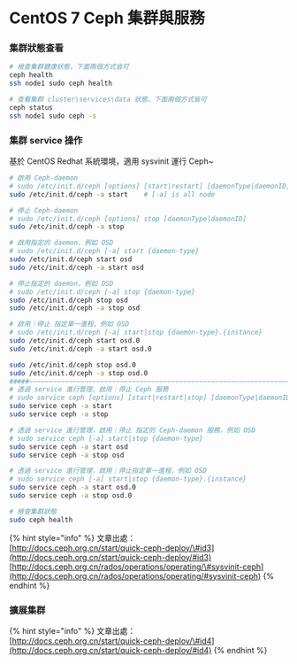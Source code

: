 # CentOS 7 Ceph 集群與服務

### 集群狀態查看

```bash
# 檢查集群健康狀態，下面兩個方式皆可
ceph health
ssh node1 sudo ceph health

# 查看集群 cluster\services\data 狀態，下面兩個方式皆可
ceph status
ssh node1 sudo ceph -s

```

### 集群 service 操作

基於 CentOS Redhat 系統環境，適用 sysvinit 運行 Ceph~

```bash
# 啟用 Ceph-daemon 
# sudo /etc/init.d/ceph [options] [start|restart] [daemonType|daemonID]
sudo /etc/init.d/ceph -a start    # [-a] is all node

# 停止 Ceph-daemon
# sudo /etc/init.d/ceph [options] stop [daemonType|daemonID]
sudo /etc/init.d/ceph -a stop

# 啟用指定的 daemon，例如 OSD
# sudo /etc/init.d/ceph [-a] start {daemon-type}
sudo /etc/init.d/ceph start osd
sudo /etc/init.d/ceph -a start osd

# 停止指定的 daemon，例如 OSD
# sudo /etc/init.d/ceph [-a] stop {daemon-type}
sudo /etc/init.d/ceph stop osd
sudo /etc/init.d/ceph -a stop osd

# 啟用｜停止 指定單一進程，例如 OSD
# sudo /etc/init.d/ceph [-a] start|stop {daemon-type}.{instance}
sudo /etc/init.d/ceph start osd.0
sudo /etc/init.d/ceph -a start osd.0

sudo /etc/init.d/ceph stop osd.0
sudo /etc/init.d/ceph -a stop osd.0
#####~~~~~~~~~~~~~~~~~~~~~~~~~~~~~~~~~~~~~~~~~~~~~~~~~~~~~~~~~~~~~~~~~~~~~~
# 透過 service 進行管理，啟用｜停止 Ceph 服務
# sudo service ceph [options] [start|restart|stop] [daemonType|daemonID]
sudo service ceph -a start
sudo service ceph -a stop

# 透過 service 進行管理，啟用｜停止 指定的 Ceph-daemon 服務，例如 OSD
# sudo service ceph [-a] start|stop {daemon-type}
sudo service ceph -a start osd
sudo service ceph -a stop osd

# 透過 service 進行管理，啟用｜停止指定單一進程，例如 OSD
# sudo service ceph [-a] start|stop {daemon-type}.{instance}
sudo service ceph -a start osd.0
sudo service ceph -a stop osd.0

# 檢查集群狀態
sudo ceph health

```

{% hint style="info" %}
文章出處：  
[http://docs.ceph.org.cn/start/quick-ceph-deploy/\#id3](http://docs.ceph.org.cn/start/quick-ceph-deploy/#id3)  
[http://docs.ceph.org.cn/rados/operations/operating/\#sysvinit-ceph](http://docs.ceph.org.cn/rados/operations/operating/#sysvinit-ceph)
{% endhint %}

### 擴展集群

{% hint style="info" %}
文章出處：  
[http://docs.ceph.org.cn/start/quick-ceph-deploy/\#id4](http://docs.ceph.org.cn/start/quick-ceph-deploy/#id4)
{% endhint %}

